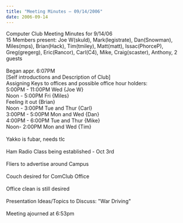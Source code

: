 ```yaml
---
title: "Meeting Minutes – 09/14/2006"
date: 2006-09-14
---
```

Computer Club Meeting Minutes for 9/14/06<br />
15 Members present: Joe W(skuld), Mark(legistrate), Dan(Snowman), Miles(mps), Brian(Hack), Tim(tmiley), Matt(matt), Issac(PhorceP), Greg(gregerg), Eric(Rancor), Carl(C4), Mike, Craig(scaster), Anthony, 2 guests<br />
<br />
Began appr. 6:07PM<br />
[Self introductions and Description of Club]<br />
Assigning Keys to offices and possible office hour holders:<br />
5:00PM - 11:00PM Wed {Joe W}<br />
Noon - 5:00PM Fri {Miles}<br />
Feeling it out {Brian}<br />
Noon - 3:00PM Tue and Thur {Carl}<br />
3:00PM - 5:00PM Mon and Wed {Dan}<br />
4:00PM - 6:00PM Tue and Thur {Mike}<br />
Noon- 2:00PM Mon and Wed {Tim}<br />
<br />
Yakko is fubar, needs tlc<br />
<br />
Ham Radio Class being established - Oct 3rd<br />
<br />
Fliers to advertise around Campus<br />
<br />
Couch desired for ComClub Office<br />
<br />
Office clean is still desired<br />
<br />
Presentation Ideas/Topics to Discuss: "War Driving"<br />
<br />
Meeting ajourned at 6:53pm<br />
